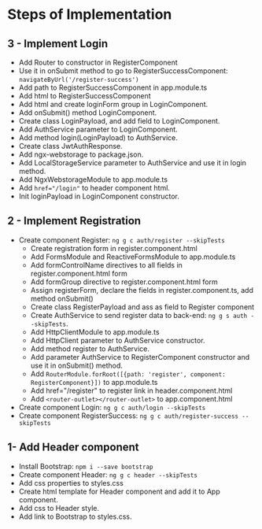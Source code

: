 Steps of Implementation
=======================

3 - Implement Login
-------------------
* Add Router to constructor in RegisterComponent 
* Use it in onSubmit method to go to RegisterSuccessComponent: `navigateByUrl('/register-success')`
* Add path to RegisterSuccessComponent in app.module.ts
* Add html to RegisterSuccessComponent
* Add html and create loginForm group in LoginComponent.
* Add onSubmit() method LoginComponent.
* Create class LoginPayload, and add field to LoginComponent.
* Add AuthService parameter to LoginComponent.
* Add method login(LoginPayload) to AuthService.
* Create class JwtAuthResponse.
* Add ngx-webstorage to package.json.
* Add LocalStorageService parameter to AuthService and use it in login method.
* Add NgxWebstorageModule to app.module.ts
* Add `href="/login"` to header component html.
* Init loginPayload in LoginComponent constructor.

2 - Implement Registration
--------------------------
* Create component Register: `ng g c auth/register --skipTests`
    * Create registration form in register.component.html
    * Add FormsModule and ReactiveFormsModule to app.module.ts
    * Add formControlName directives to all fields in register.component.html form
    * Add formGroup directive to register.component.html form
    * Assign registerForm, declare the fields in register.component.ts, add method onSubmit()
    * Create class RegisterPayload and ass as field to Register component
    * Create AuthService to send register data to back-end: `ng g s auth --skipTests`.
    * Add HttpClientModule to app.module.ts
    * Add HttpClient parameter to AuthService constructor.
    * Add method register to AuthService.
    * Add parameter AuthService to RegisterComponent constructor and use it in onSubmit() method.
    * Add `RouterModule.forRoot([{path: 'register', component: RegisterComponent}])` to app.module.ts
    * Add href="/register" to register link in header.component.html
    * Add `<router-outlet></router-outlet>` to app.component.html
* Create component Login: `ng g c auth/login --skipTests`
* Create component RegisterSuccess: `ng g c auth/register-success --skipTests`

1- Add Header component
-----------------------
* Install Bootstrap: `npm i --save bootstrap`
* Create component Header: `ng g c header --skipTests`
* Add css properties to styles.css
* Create html template for Header component and add it to App component.
* Add css to Header style.
* Add link to Bootstrap to styles.css.
